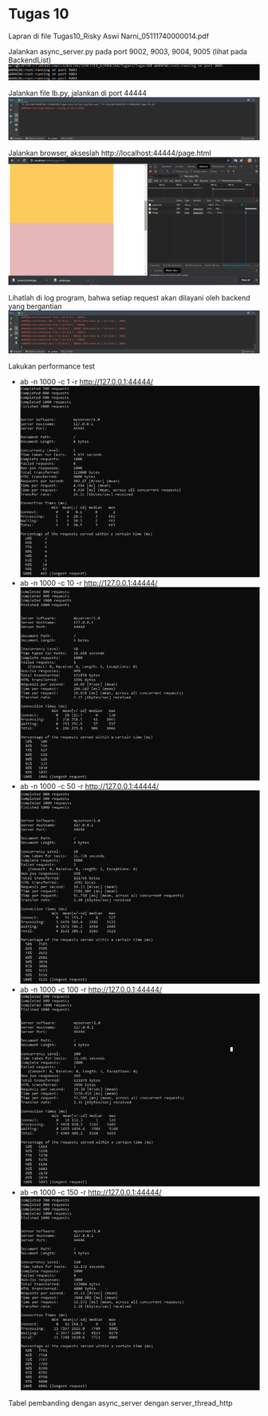 # Tugas 10

Lapran di file Tugas10_Risky Aswi Narni_05111740000014.pdf

Jalankan async_server.py pada port 9002, 9003, 9004, 9005 (lihat pada BackendList)
![alt text](Gambar/3.png)

Jalankan file lb.py, jalankan di port 44444
![alt text](Gambar/5.png)

Jalankan browser, akseslah http://localhost:44444/page.html
![alt text](Gambar/1.png)

Lihatlah di log program, bahwa setiap request akan dilayani oleh backend yang bergantian
![alt text](Gambar/2.png)

Lakukan performance test
- ab -n 1000 -c 1 -r http://127.0.0.1:44444/
![alt text](Gambar/m1.png)
- ab -n 1000 -c 10 -r http://127.0.0.1:44444/
![alt text](Gambar/m10.png)
- ab -n 1000 -c 50 -r http://127.0.0.1:44444/
![alt text](Gambar/m50.png)
- ab -n 1000 -c 100 -r http://127.0.0.1:44444/
![alt text](Gambar/m100.png)
- ab -n 1000 -c 150 -r http://127.0.0.1:44444/
![alt text](Gambar/m150.png)

 Tabel pembanding dengan async_server dengan server_thread_http
 

